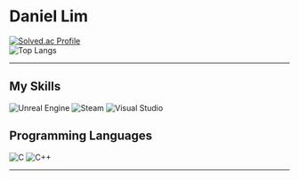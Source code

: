 # Daniel Lim
[![Solved.ac Profile](http://mazassumnida.wtf/api/v2/generate_badge?boj=imda95)](https://solved.ac/imda95/)  
![Top Langs](https://github-readme-stats.vercel.app/api/top-langs/?username=dvnnyboi&layout=compact&theme=midnight-purple)

<hr/>

## My Skills

![Unreal Engine](https://img.shields.io/badge/unrealengine-%23313131.svg?style=for-the-badge&logo=unrealengine&logoColor=white) 
![Steam](https://img.shields.io/badge/steam-%23000000.svg?style=for-the-badge&logo=steam&logoColor=white) 
![Visual Studio](https://img.shields.io/badge/Visual%20Studio-5C2D91.svg?style=for-the-badge&logo=visual-studio&logoColor=white)

## Programming Languages   

![C](https://img.shields.io/badge/c-%2300599C.svg?style=for-the-badge&logo=c&logoColor=white) 
![C++](https://img.shields.io/badge/c++-%2300599C.svg?style=for-the-badge&logo=c%2B%2B&logoColor=white)


<hr/>
